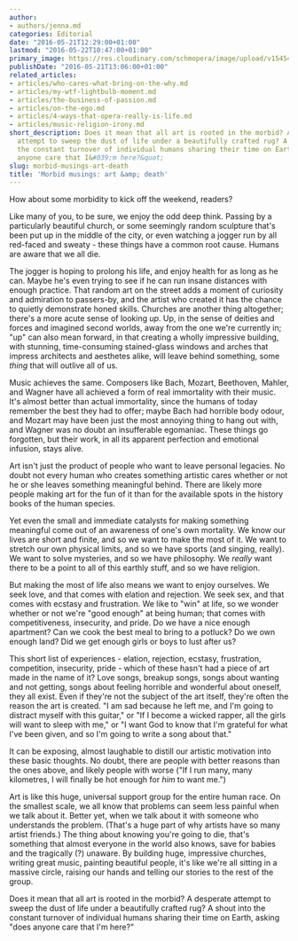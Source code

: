 ```yaml
---
author:
- authors/jenna.md
categories: Editorial
date: "2016-05-21T12:29:00+01:00"
lastmod: "2016-05-22T10:47:00+01:00"
primary_image: https://res.cloudinary.com/schmopera/image/upload/v1545409169/media/webhook-uploads/1463831841537/2016-05-21---Westmister-Abbey.jpg.jpg
publishDate: "2016-05-21T13:06:00+01:00"
related_articles:
- articles/who-cares-what-bring-on-the-why.md
- articles/my-wtf-lightbulb-moment.md
- articles/the-business-of-passion.md
- articles/on-the-ego.md
- articles/4-ways-that-opera-really-is-life.md
- articles/music-religion-irony.md
short_description: Does it mean that all art is rooted in the morbid? A desperate
  attempt to sweep the dust of life under a beautifully crafted rug? A shout into
  the constant turnover of individual humans sharing their time on Earth, asking &quot;does
  anyone care that I&#039;m here?&quot;
slug: morbid-musings-art-death
title: 'Morbid musings: art &amp; death'
---
```


How about some morbidity to kick off the weekend, readers?

Like many of you, to be sure, we enjoy the odd deep think. Passing by a particularly beautiful church, or some seemingly random sculpture that's been put up in the middle of the city, or even watching a jogger run by all red-faced and sweaty - these things have a common root cause. Humans are aware that we all die.

The jogger is hoping to prolong his life, and enjoy health for as long as he can. Maybe he's even trying to see if he can run insane distances with enough practice. That random art on the street adds a moment of curiosity and admiration to passers-by, and the artist who created it has the chance to quietly demonstrate honed skills. Churches are another thing altogether; there's a more acute sense of looking *up*. Up, in the sense of deities and forces and imagined second worlds, away from the one we're currently in; "up" can also mean forward, in that creating a wholly impressive building, with stunning, time-consuming stained-glass windows and arches that impress architects and aesthetes alike, will leave behind something, some *thing* that will outlive all of us.

Music achieves the same. Composers like Bach, Mozart, Beethoven, Mahler, and Wagner have all achieved a form of real immortality with their music. It's almost better than actual immortality, since the humans of today remember the best they had to offer; maybe Bach had horrible body odour, and Mozart may have been just the most annoying thing to hang out with, and Wagner was no doubt an insufferable egomaniac. These things go forgotten, but their work, in all its apparent perfection and emotional infusion, stays alive.

Art isn't just the product of people who want to leave personal legacies. No doubt not every human who creates something artistic cares whether or not he or she leaves something meaningful behind. There are likely more people making art for the fun of it than for the available spots in the history books of the human species.

Yet even the small and immediate catalysts for making something meaningful come out of an awareness of one's own mortality. We know our lives are short and finite, and so we want to make the most of it. We want to stretch our own physical limits, and so we have sports (and singing, really). We want to solve mysteries, and so we have philosophy. We *really* want there to be a point to all of this earthly stuff, and so we have religion.

But making the most of life also means we want to enjoy ourselves. We seek love, and that comes with elation and rejection. We seek sex, and that comes with ecstasy and frustration. We like to "win" at life, so we wonder whether or not we're "good enough" at being human; that comes with competitiveness, insecurity, and pride. Do we have a nice enough apartment? Can we cook the best meal to bring to a potluck? Do we own enough land? Did we get enough girls or boys to lust after us?

This short list of experiences - elation, rejection, ecstasy, frustration, competition, insecurity, pride - which of these hasn't had a piece of art made in the name of it? Love songs, breakup songs, songs about wanting and not getting, songs about feeling horrible and wonderful about oneself, they all exist. Even if they're not the subject of the art itself, they're often the reason the art is created. "I am sad because he left me, and I'm going to distract myself with this guitar," or "If I become a wicked rapper, all the girls will want to sleep with me," or "I want God to know that I'm grateful for what I've been given, and so I'm going to write a song about that." 

It can be exposing, almost laughable to distill our artistic motivation into these basic thoughts. No doubt, there are people with better reasons than the ones above, and likely people with worse ("If I run many, many kilometres, I will finally be hot enough for *him* to want me.")

Art is like this huge, universal support group for the entire human race. On the smallest scale, we all know that problems can seem less painful when we talk about it. Better yet, when we talk about it with someone who understands the problem. (That's a huge part of why artists have so many artist friends.) The thing about knowing you're going to die, that's something that almost everyone in the world also knows, save for babies and the tragically (?) unaware. By building huge, impressive churches, writing great music, painting beautiful people, it's like we're all sitting in a massive circle, raising our hands and telling our stories to the rest of the group.

Does it mean that all art is rooted in the morbid? A desperate attempt to sweep the dust of life under a beautifully crafted rug? A shout into the constant turnover of individual humans sharing their time on Earth, asking "does anyone care that I'm here?"
